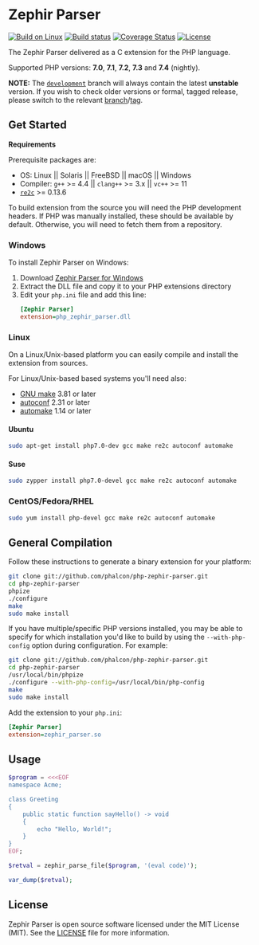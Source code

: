 # Zephir Parser

[![Build on Linux][:badge-travis:]][:build-travis:]
[![Build status][:badge-appveyor:]][:build-appveyor:]
[![Coverage Status][:badge-codecov:]][:build-codecov:]
[![License][:badge-license:]][:ext-license:]

The Zephir Parser delivered as a C extension for the PHP language.

Supported PHP versions: **7.0**, **7.1**, **7.2**, **7.3** and  **7.4** (nightly).

**NOTE:** The [`development`][:dev-branch:]
branch will always contain the latest **unstable** version. If you wish to
check older versions or formal, tagged release, please switch to the
relevant [branch][:branches:]/[tag][:tags:].

## Get Started

**Requirements**

Prerequisite packages are:

* OS: Linux || Solaris || FreeBSD || macOS || Windows
* Compiler: `g++` >= 4.4 || `clang++` >= 3.x || `vc++` >= 11
* [`re2c`][:re2c:] >= 0.13.6

To build extension from the source you will need the PHP development headers.
If PHP was manually installed, these should be available by default.
Otherwise, you will need to fetch them from a repository.

### Windows

To install Zephir Parser on Windows:

1. Download [Zephir Parser for Windows][:latest-release:]
2. Extract the DLL file and copy it to your PHP extensions directory
3. Edit your `php.ini` file and add this line:
   ```ini
   [Zephir Parser]
   extension=php_zephir_parser.dll
   ```

### Linux

On a Linux/Unix-based platform you can easily compile and install the
extension from sources.

For Linux/Unix-based based systems you'll need also:

* [GNU make][:gnu-make:] 3.81 or later
* [autoconf][:gnu-autoconf:] 2.31 or later
* [automake][:gnu-automake:] 1.14 or later

#### Ubuntu

```bash
sudo apt-get install php7.0-dev gcc make re2c autoconf automake
```

#### Suse

```bash
sudo zypper install php7.0-devel gcc make re2c autoconf automake
```

### CentOS/Fedora/RHEL

```bash
sudo yum install php-devel gcc make re2c autoconf automake
```

## General Compilation

Follow these instructions to generate a binary extension for your platform:

```bash
git clone git://github.com/phalcon/php-zephir-parser.git
cd php-zephir-parser
phpize
./configure
make
sudo make install
```

If you have multiple/specific PHP versions installed, you may be able to specify for which installation you'd like to
build by using the `--with-php-config` option during configuration. For example:

```bash
git clone git://github.com/phalcon/php-zephir-parser.git
cd php-zephir-parser
/usr/local/bin/phpize
./configure --with-php-config=/usr/local/bin/php-config
make
sudo make install
```

Add the extension to your `php.ini`:

```ini
[Zephir Parser]
extension=zephir_parser.so
```

## Usage

```php
$program = <<<EOF
namespace Acme;

class Greeting
{
    public static function sayHello() -> void
    {
        echo "Hello, World!";
    }
}
EOF;

$retval = zephir_parse_file($program, '(eval code)');

var_dump($retval);
```

## License

Zephir Parser is open source software licensed under the MIT License (MIT).
See the [LICENSE][:ext-license:] file for more information.

[:badge-travis:]: https://travis-ci.org/phalcon/php-zephir-parser.svg?branch=development
[:badge-appveyor:]: https://ci.appveyor.com/api/projects/status/r4k8baw1iy54v2wt/branch/development?svg=true
[:badge-codecov:]: https://codecov.io/gh/phalcon/php-zephir-parser/branch/development/graph/badge.svg
[:badge-license:]: https://img.shields.io/badge/license-MIT-brightgreen.svg
[:build-travis:]: https://travis-ci.org/phalcon/php-zephir-parser
[:build-appveyor:]: https://ci.appveyor.com/project/sergeyklay/php-zephir-parser/branch/master
[:build-codecov:]: https://codecov.io/gh/phalcon/php-zephir-parser
[:ext-license:]: https://github.com/phalcon/php-zephir-parser/blob/master/LICENSE
[:latest-release:]: https://github.com/phalcon/php-zephir-parser/releases/latest
[:dev-branch:]:https://github.com/phalcon/php-zephir-parser/tree/development
[:branches:]: https://github.com/phalcon/php-zephir-parser/branches
[:tags:]: https://github.com/phalcon/php-zephir-parser/tags
[:re2c:]: http://re2c.org
[:gnu-make:]: https://www.gnu.org/software/make
[:gnu-autoconf:]: https://www.gnu.org/software/autoconf/autoconf.html
[:gnu-automake:]: https://www.gnu.org/software/automake
